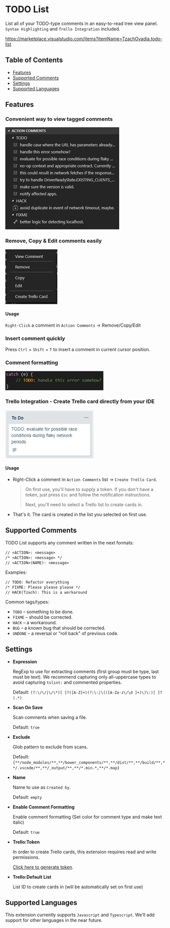 # TODO List

List all of your TODO-type comments in an easy-to-read tree view panel.
`Syntax Highlighting` and `Trello Integration` included.


https://marketplace.visualstudio.com/items?itemName=TzachOvadia.todo-list

## Table of Contents
- [Features](#Features)
- [Supported Comments](#Supported-Comments)
- [Settings](#Settings)
- [Supported Languages](#Supported-Languages)

## Features
### Convenient way to view tagged comments
  
![Preview](images/preview.png)

### Remove, Copy & Edit comments easily

![Context Menu](images/context.png)

#### Usage
`Right-Click` a comment in `Action Comments` -> Remove/Copy/Edit

### Insert comment quickly
Press `Ctrl` + `Shift` + `T` to insert a comment in current cursor position.

### Comment formatting

![Comment Format](images/highlight.png)

### **Trello Integration** - Create Trello card directly from your IDE

![Trello Card](images/trello.png)

#### Usage
- Right-Click a comment in `Action Comments` list -> `Create Trello Card`.
  > On first use, you'll have to supply a token. If you don't have a token, just press `Esc` and follow the notification instructions.
  >
  >  Next, you'll need to select a Trello list to create cards in.
- That's it. The card is created in the list you selected on first use.

## Supported Comments
TODO List supports any comment written in the next formats:
```
// <ACTION>: <message>
/* <ACTION>: <message> */
// <ACTION>(NAME): <message>
```
Examples:
```
// TODO: Refactor everything
/* FIXME: Please please please */
// HACK(Tzach): This is a workaround
```

Common tags/types:
- `TODO` – something to be done.
- `FIXME` – should be corrected.
- `HACK` – a workaround.
- `BUG` – a known bug that should be corrected.
- `UNDONE` – a reversal or "roll back" of previous code.

## Settings

- **Expression**

  RegExp to use for extracting comments (first group must be type, last must be text). We recommend capturing only all-uppercase types to avoid capturing `tslint:` and commented properties.

  Default: ```(?:\/\/|\/\*)[ ]?([A-Z]+)(?:\:|\(([A-Za-z\/\d ]+)\)\:)[ ]?(.*)```

- **Scan On Save**

  Scan comments when saving a file.

  Default: ```true```

- **Exclude**

  Glob pattern to exclude from scans.

  Default: ```{**/node_modules/**,**/bower_components/**,**/dist/**,**/build/**,**/.vscode/**,**/_output/**,**/*.min.*,**/*.map}```

- **Name**

  Name to use as `Created by`.

  Default: `empty`

- **Enable Comment Formatting**

  Enable comment formatting (Set color for comment type and make text italic)

  Default: `true`

- **Trello:Token**

  In order to create Trello cards, this extension requires read and write permissions.
  
  [Click here to generate token](https://trello.com/1/authorize?name=TODO%20List&scope=read,write&expiration=never&response_type=token&key=a20752c7ff035d5001ce2938f298be64).

- **Trello:Default List**

  List ID to create cards in (will be automatically set on first use)

## Supported Languages
This extension currently supports `Javascript` and `Typescript`. We'll add support for other languages in the near future.